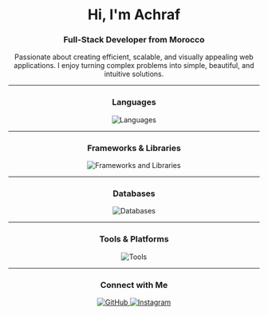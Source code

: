 <h1 align="center">Hi, I'm Achraf</h1>
<h3 align="center">Full-Stack Developer from Morocco</h3>

<p align="center">
  Passionate about creating efficient, scalable, and visually appealing web applications.  
  I enjoy turning complex problems into simple, beautiful, and intuitive solutions.
</p>

---

<h3 align="center">Languages</h3>
<p align="center">
  <img src="https://skillicons.dev/icons?i=html,css,js,ts" alt="Languages" />
</p>

---

<h3 align="center">Frameworks & Libraries</h3>
<p align="center">
  <img src="https://skillicons.dev/icons?i=react,nextjs,tailwind,threejs,nodejs,express" alt="Frameworks and Libraries" />
</p>

---

<h3 align="center">Databases</h3>
<p align="center">
  <img src="https://skillicons.dev/icons?i=mongodb" alt="Databases" />
</p>

---

<h3 align="center">Tools & Platforms</h3>
<p align="center">
  <img src="https://skillicons.dev/icons?i=git,vscode,postman,figma,vercel" alt="Tools" />
</p>

---

<h3 align="center">Connect with Me</h3>
<p align="center">
  <a href="https://github.com/Midyass" target="_blank">
    <img src="https://skillicons.dev/icons?i=github" alt="GitHub" />
  </a>
  <a href="https://instagram.com/midyas_code" target="_blank">
    <img src="https://skillicons.dev/icons?i=instagram" alt="Instagram" />
  </a>
</p>
